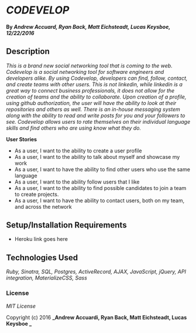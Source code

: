 # _CODEVELOP_

#### By _**Andrew Accuard**, **Ryan Back**, **Matt Eichsteadt**, **Lucas Keysboe**,  12/22/2016_

## Description

_This is a brand new social networking tool that is coming to the web. Codevelop is a social networking tool for software engineers and developers alike. By using Codevelop, developers can find, follow, contact, and create teams with other users. This is not linkedin, while linkedin is a great way to connect business professionals, it does not allow for the creation of teams and the ability to collaborate. Upon creation of a profile, using github authorization, the user will have the ability to look at their repositories and others as well. There is an in-house messaging system along with the ability to read and write posts for you and your followers to see. Codevelop allows users to rate themselves on their individual language skills and find others who are using know what they do._


**User Stories**

* As a user, I want to the ability to create a user profile
* As a user, I want to the ability to talk about myself and showcase my work
* As a user, I want to have the ability to find other users who use the same language
* As a user, I want to the ability follow users that I like
* As a user, I want to the ability to find possible candidates to join a team to create projects.
* As a user, I want to have the ability to contact users, both on my team, and across the network

## Setup/Installation Requirements

* Heroku link goes here


## Technologies Used

_Ruby, Sinatra, SQL, Postgres, ActiveRecord, AJAX, JavaScript, jQuery, API integration, MaterializeCSS, Sass_

### License

*MIT License*

Copyright (c) 2016 **_Andrew Accuardi, Ryan Back, Matt Eichsteadt, Lucas Keysboe _**
